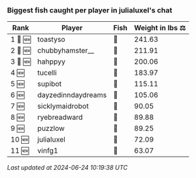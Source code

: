 ### Biggest fish caught per player in julialuxel's chat
| Rank | Player | Fish | Weight in lbs ⚖️ |
|------|--------|-----------|---------|
| 1 🥇 🆕 | toastyso | 🦕 | 241.63 |
| 2 🥈 🆕 | chubbyhamster__ | 🐉 | 211.91 |
| 3 🥉 🆕 | hahppyy | 🐳 | 200.06 |
| 4 🆕 | tucelli | 🦈 | 183.97 |
| 5 🆕 | supibot | 🐙 | 115.11 |
| 6 🆕 | dayzedinndaydreams | 🐋 | 105.06 |
| 7 🆕 | sicklymaidrobot | 🐬 | 90.05 |
| 8 🆕 | ryebreadward | 🦕 | 89.88 |
| 9 🆕 | puzzlow | 🦑 | 89.25 |
| 10 🆕 | julialuxel | 🦈 | 72.09 |
| 11 🆕 | vinfg1 | 🦭 | 63.07 |

_Last updated at 2024-06-24 10:19:38 UTC_